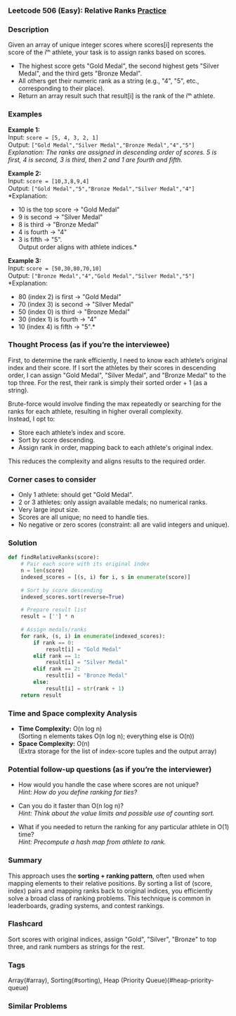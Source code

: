 ### Leetcode 506 (Easy): Relative Ranks [Practice](https://leetcode.com/problems/relative-ranks)

### Description  
Given an array of unique integer scores where scores[i] represents the score of the iᵗʰ athlete, your task is to assign ranks based on scores.  
- The highest score gets "Gold Medal", the second highest gets "Silver Medal", and the third gets "Bronze Medal".
- All others get their numeric rank as a string (e.g., "4", "5", etc., corresponding to their place).
- Return an array result such that result[i] is the rank of the iᵗʰ athlete.

### Examples  

**Example 1:**  
Input: `score = [5, 4, 3, 2, 1]`  
Output: `["Gold Medal","Silver Medal","Bronze Medal","4","5"]`  
*Explanation: The ranks are assigned in descending order of scores. 5 is first, 4 is second, 3 is third, then 2 and 1 are fourth and fifth.*

**Example 2:**  
Input: `score = [10,3,8,9,4]`  
Output: `["Gold Medal","5","Bronze Medal","Silver Medal","4"]`  
*Explanation:  
- 10 is the top score → "Gold Medal"  
- 9 is second → "Silver Medal"  
- 8 is third → "Bronze Medal"  
- 4 is fourth → "4"  
- 3 is fifth → "5".  
Output order aligns with athlete indices.*

**Example 3:**  
Input: `score = [50,30,80,70,10]`  
Output: `["Bronze Medal","4","Gold Medal","Silver Medal","5"]`  
*Explanation:   
- 80 (index 2) is first → "Gold Medal"  
- 70 (index 3) is second → "Silver Medal"  
- 50 (index 0) is third → "Bronze Medal"  
- 30 (index 1) is fourth → "4"  
- 10 (index 4) is fifth → "5".*

### Thought Process (as if you’re the interviewee)  

First, to determine the rank efficiently, I need to know each athlete’s original index and their score. If I sort the athletes by their scores in descending order, I can assign "Gold Medal", "Silver Medal", and "Bronze Medal" to the top three. For the rest, their rank is simply their sorted order + 1 (as a string).

Brute-force would involve finding the max repeatedly or searching for the ranks for each athlete, resulting in higher overall complexity.  
Instead, I opt to:
- Store each athlete’s index and score.
- Sort by score descending.
- Assign rank in order, mapping back to each athlete's original index.

This reduces the complexity and aligns results to the required order.

### Corner cases to consider  
- Only 1 athlete: should get "Gold Medal".
- 2 or 3 athletes: only assign available medals; no numerical ranks.
- Very large input size.
- Scores are all unique; no need to handle ties.
- No negative or zero scores (constraint: all are valid integers and unique).

### Solution

```python
def findRelativeRanks(score):
    # Pair each score with its original index
    n = len(score)
    indexed_scores = [(s, i) for i, s in enumerate(score)]
    
    # Sort by score descending
    indexed_scores.sort(reverse=True)
    
    # Prepare result list
    result = [''] * n
    
    # Assign medals/ranks
    for rank, (s, i) in enumerate(indexed_scores):
        if rank == 0:
            result[i] = "Gold Medal"
        elif rank == 1:
            result[i] = "Silver Medal"
        elif rank == 2:
            result[i] = "Bronze Medal"
        else:
            result[i] = str(rank + 1)
    return result
```

### Time and Space complexity Analysis  

- **Time Complexity:** O(n log n)  
  (Sorting n elements takes O(n log n); everything else is O(n))
- **Space Complexity:** O(n)  
  (Extra storage for the list of index-score tuples and the output array)

### Potential follow-up questions (as if you’re the interviewer)  

- How would you handle the case where scores are not unique?  
  *Hint: How do you define ranking for ties?*

- Can you do it faster than O(n log n)?  
  *Hint: Think about the value limits and possible use of counting sort.*

- What if you needed to return the ranking for any particular athlete in O(1) time?  
  *Hint: Precompute a hash map from athlete to rank.*

### Summary  
This approach uses the **sorting + ranking pattern**, often used when mapping elements to their relative positions. By sorting a list of (score, index) pairs and mapping ranks back to original indices, you efficiently solve a broad class of ranking problems. This technique is common in leaderboards, grading systems, and contest rankings.


### Flashcard
Sort scores with original indices, assign "Gold", "Silver", "Bronze" to top three, and rank numbers as strings for the rest.

### Tags
Array(#array), Sorting(#sorting), Heap (Priority Queue)(#heap-priority-queue)

### Similar Problems
